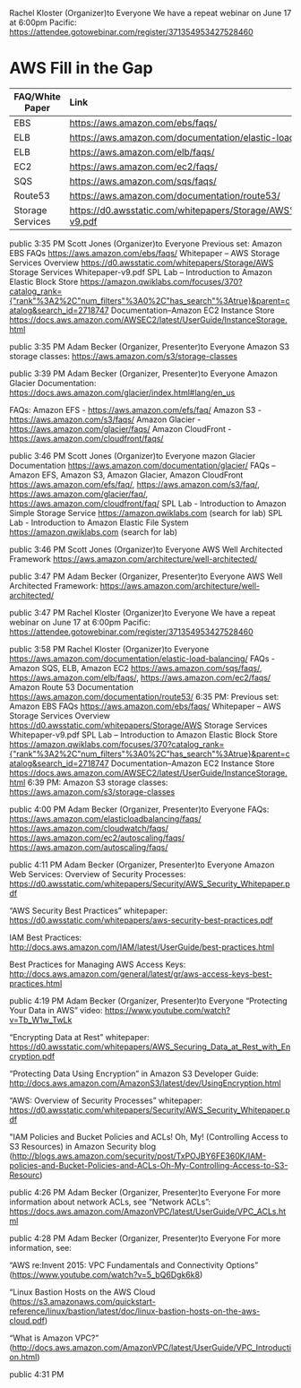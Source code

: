 Rachel Kloster (Organizer)to Everyone
We have a repeat webinar on June 17 at 6:00pm Pacific: https://attendee.gotowebinar.com/register/371354953427528460

# AWS Fill in the Gap

| FAQ/White Paper   |      Link      |  
|----------|:-------------|
| EBS |https://aws.amazon.com/ebs/faqs/ | 
| ELB |https://aws.amazon.com/documentation/elastic-load-balancing/  |   
| ELB |https://aws.amazon.com/elb/faqs/ |  
| EC2 |https://aws.amazon.com/ec2/faqs/ |  
| SQS |https://aws.amazon.com/sqs/faqs/ |   
| Route53 |https://aws.amazon.com/documentation/route53/ |   
| Storage Services |  https://d0.awsstatic.com/whitepapers/Storage/AWS%20Storage%20Services%20Whitepaper-v9.pdf |




public 3:35 PM
Scott Jones (Organizer)to Everyone
Previous set: Amazon EBS FAQs https://aws.amazon.com/ebs/faqs/ Whitepaper – AWS Storage Services Overview https://d0.awsstatic.com/whitepapers/Storage/AWS Storage Services Whitepaper-v9.pdf SPL Lab – Introduction to Amazon Elastic Block Store https://amazon.qwiklabs.com/focuses/370?catalog_rank={"rank"%3A2%2C"num_filters"%3A0%2C"has_search"%3Atrue}&parent=catalog&search_id=2718747 Documentation–Amazon EC2 Instance Store https://docs.aws.amazon.com/AWSEC2/latest/UserGuide/InstanceStorage.html

public 3:35 PM
Adam Becker (Organizer, Presenter)to Everyone
Amazon S3 storage classes: https://aws.amazon.com/s3/storage-classes

public 3:39 PM
Adam Becker (Organizer, Presenter)to Everyone
Amazon Glacier Documentation: https://docs.aws.amazon.com/glacier/index.html#lang/en_us

FAQs: Amazon EFS - https://aws.amazon.com/efs/faq/ Amazon S3 - https://aws.amazon.com/s3/faqs/ Amazon Glacier - https://aws.amazon.com/glacier/faqs/ Amazon CloudFront - https://aws.amazon.com/cloudfront/faqs/

public 3:46 PM
Scott Jones (Organizer)to Everyone
mazon Glacier Documentation https://aws.amazon.com/documentation/glacier/ FAQs – Amazon EFS, Amazon S3, Amazon Glacier, Amazon CloudFront https://aws.amazon.com/efs/faq/, https://aws.amazon.com/s3/faq/, https://aws.amazon.com/glacier/faq/, https://aws.amazon.com/cloudfront/faq/ SPL Lab - Introduction to Amazon Simple Storage Service https://amazon.qwiklabs.com (search for lab) SPL Lab - Introduction to Amazon Elastic File System https://amazon.qwiklabs.com (search for lab)

public 3:46 PM
Scott Jones (Organizer)to Everyone
AWS Well Architected Framework https://aws.amazon.com/architecture/well-architected/

public 3:47 PM
Adam Becker (Organizer, Presenter)to Everyone
AWS Well Architected Framework: https://aws.amazon.com/architecture/well-architected/

public 3:47 PM
Rachel Kloster (Organizer)to Everyone
We have a repeat webinar on June 17 at 6:00pm Pacific: https://attendee.gotowebinar.com/register/371354953427528460

public 3:58 PM
Rachel Kloster (Organizer)to Everyone
https://aws.amazon.com/documentation/elastic-load-balancing/ FAQs - Amazon SQS, ELB, Amazon EC2 https://aws.amazon.com/sqs/faqs/, https://aws.amazon.com/elb/faqs/, https://aws.amazon.com/ec2/faqs/ Amazon Route 53 Documentation https://aws.amazon.com/documentation/route53/ 6:35 PM: Previous set: Amazon EBS FAQs https://aws.amazon.com/ebs/faqs/ Whitepaper – AWS Storage Services Overview https://d0.awsstatic.com/whitepapers/Storage/AWS Storage Services Whitepaper-v9.pdf SPL Lab – Introduction to Amazon Elastic Block Store https://amazon.qwiklabs.com/focuses/370?catalog_rank={"rank"%3A2%2C"num_filters"%3A0%2C"has_search"%3Atrue}&parent=catalog&search_id=2718747 Documentation–Amazon EC2 Instance Store https://docs.aws.amazon.com/AWSEC2/latest/UserGuide/InstanceStorage.html 6:39 PM: Amazon S3 storage classes: https://aws.amazon.com/s3/storage-classes

public 4:00 PM
Adam Becker (Organizer, Presenter)to Everyone
FAQs: https://aws.amazon.com/elasticloadbalancing/faqs/ https://aws.amazon.com/cloudwatch/faqs/ https://aws.amazon.com/ec2/autoscaling/faqs/ https://aws.amazon.com/autoscaling/faqs/

public 4:11 PM
Adam Becker (Organizer, Presenter)to Everyone
Amazon Web Services: Overview of Security Processes: https://d0.awsstatic.com/whitepapers/Security/AWS_Security_Whitepaper.pdf

“AWS Security Best Practices” whitepaper: https://d0.awsstatic.com/whitepapers/aws-security-best-practices.pdf

IAM Best Practices: http://docs.aws.amazon.com/IAM/latest/UserGuide/best-practices.html

Best Practices for Managing AWS Access Keys: http://docs.aws.amazon.com/general/latest/gr/aws-access-keys-best-practices.html

public 4:19 PM
Adam Becker (Organizer, Presenter)to Everyone
“Protecting Your Data in AWS” video: https://www.youtube.com/watch?v=Tb_W1w_TwLk

“Encrypting Data at Rest” whitepaper: https://d0.awsstatic.com/whitepapers/AWS_Securing_Data_at_Rest_with_Encryption.pdf

“Protecting Data Using Encryption” in Amazon S3 Developer Guide: http://docs.aws.amazon.com/AmazonS3/latest/dev/UsingEncryption.html

“AWS: Overview of Security Processes” whitepaper: https://d0.awsstatic.com/whitepapers/Security/AWS_Security_Whitepaper.pdf

"IAM Policies and Bucket Policies and ACLs! Oh, My! (Controlling Access to S3 Resources) in Amazon Security blog (http://blogs.aws.amazon.com/security/post/TxPOJBY6FE360K/IAM-policies-and-Bucket-Policies-and-ACLs-Oh-My-Controlling-Access-to-S3-Resourc)

public 4:26 PM
Adam Becker (Organizer, Presenter)to Everyone
For more information about network ACLs, see ”Network ACLs”: https://docs.aws.amazon.com/AmazonVPC/latest/UserGuide/VPC_ACLs.html

public 4:28 PM
Adam Becker (Organizer, Presenter)to Everyone
For more information, see:

“AWS re:Invent 2015: VPC Fundamentals and Connectivity Options” (https://www.youtube.com/watch?v=5_bQ6Dgk6k8)

“Linux Bastion Hosts on the AWS Cloud (https://s3.amazonaws.com/quickstart-reference/linux/bastion/latest/doc/linux-bastion-hosts-on-the-aws-cloud.pdf)

“What is Amazon VPC?” (http://docs.aws.amazon.com/AmazonVPC/latest/UserGuide/VPC_Introduction.html)

public 4:31 PM
